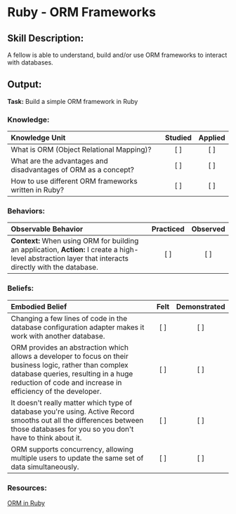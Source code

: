 # Ruby - ORM Frameworks


## Skill Description:

A fellow is able to understand, build and/or use ORM frameworks to interact with databases. 

## Output:
**Task:** Build a simple ORM framework in Ruby

### Knowledge:
| Knowledge Unit   |      Studied      | Applied |
|:-------------|:------------------:|:--------:|
| What is ORM (Object Relational Mapping)? | [ ] | [ ] |
| What are the advantages and disadvantages of ORM as a concept? | [ ] | [ ] |
| How to  use different ORM frameworks written in Ruby? | [ ] | [ ] |

### Behaviors:
| Observable Behavior   |      Practiced      | Observed |
|:-------------|:------------------:|:--------:|
**Context:** When using ORM for building an application, **Action:** I create a high-level abstraction layer that interacts directly with the database. | [ ] | [ ] |


### Beliefs:
| Embodied Belief   |      Felt      | Demonstrated |
|:-------------|:------------------:|:--------:|
| Changing a few lines of code in the database configuration adapter makes it work with another database. | [ ] | [ ] |
| ORM provides an abstraction which allows a developer to focus on their business logic, rather than complex database queries, resulting in a huge reduction of code and increase in efficiency of the developer. | [ ] | [ ] |
| It doesn't really matter which type of database you're using. Active Record smooths out all the differences between those databases for you so you don't have to think about it. | [ ] | [ ] |
| ORM supports concurrency, allowing multiple users to update the same set of data simultaneously. | [ ] | [ ] |

### Resources:

[ORM in Ruby](https://www.sitepoint.com/orm-ruby-introduction/)



